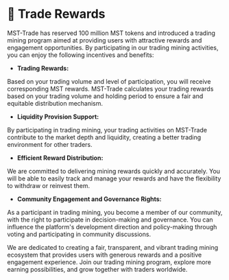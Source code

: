 # 🤝 Trade Rewards

MST-Trade has reserved 100 million MST tokens and introduced a trading mining program aimed at providing users with attractive rewards and engagement opportunities. By participating in our trading mining activities, you can enjoy the following incentives and benefits:

* **Trading Rewards:**&#x20;

Based on your trading volume and level of participation, you will receive corresponding MST rewards. MST-Trade calculates your trading rewards based on your trading volume and holding period to ensure a fair and equitable distribution mechanism.

* **Liquidity Provision Support:**&#x20;

By participating in trading mining, your trading activities on MST-Trade contribute to the market depth and liquidity, creating a better trading environment for other traders.

* **Efficient Reward Distribution:**

&#x20;We are committed to delivering mining rewards quickly and accurately. You will be able to easily track and manage your rewards and have the flexibility to withdraw or reinvest them.

* **Community Engagement and Governance Rights:**&#x20;

As a participant in trading mining, you become a member of our community, with the right to participate in decision-making and governance. You can influence the platform's development direction and policy-making through voting and participating in community discussions.

We are dedicated to creating a fair, transparent, and vibrant trading mining ecosystem that provides users with generous rewards and a positive engagement experience. Join our trading mining program, explore more earning possibilities, and grow together with traders worldwide.
